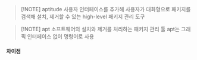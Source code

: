 
> [!NOTE] aptitude
> 사용자 인터페이스를 추가해 사용자가 대화형으로 패키지를 검색해 설치, 제거할 수 있는 high-level 패키지 관리 도구

> [!NOTE] apt
> 소프트웨어의 설치와 제거를 처리하는 패키지 관리 툴
> apt는 그래픽 인터페이스 없이 명령어로 사용

#### 차이점
>
